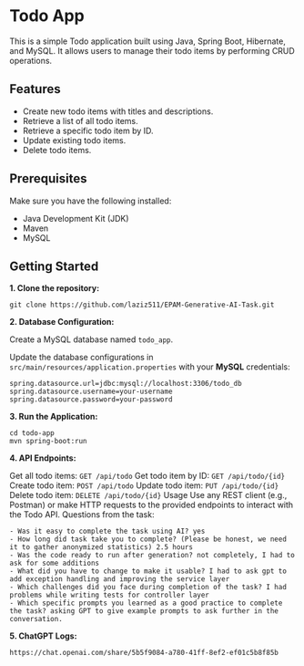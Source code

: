 # Todo App
This is a simple Todo application built using Java, Spring Boot, Hibernate, and MySQL. It allows users to manage their todo items by performing CRUD operations.

## Features
- Create new todo items with titles and descriptions.
- Retrieve a list of all todo items.
- Retrieve a specific todo item by ID.
- Update existing todo items.
- Delete todo items.
  
## Prerequisites
Make sure you have the following installed:

- Java Development Kit (JDK)
- Maven
- MySQL


## Getting Started
**1. Clone the repository:**

```
git clone https://github.com/laziz511/EPAM-Generative-AI-Task.git
```

**2. Database Configuration:**

Create a MySQL database named `todo_app`.

Update the database configurations in `src/main/resources/application.properties` with your **MySQL** credentials:

```
spring.datasource.url=jdbc:mysql://localhost:3306/todo_db
spring.datasource.username=your-username
spring.datasource.password=your-password
```

**3. Run the Application:**

```
cd todo-app
mvn spring-boot:run
```


**4. API Endpoints:**

Get all todo items: `GET /api/todo`
Get todo item by ID: `GET /api/todo/{id}`
Create todo item: `POST /api/todo`
Update todo item: `PUT /api/todo/{id}`
Delete todo item: `DELETE /api/todo/{id}`
Usage
Use any REST client (e.g., Postman) or make HTTP requests to the provided endpoints to interact with the Todo API.
Questions from the task:

```
- Was it easy to complete the task using AI? yes
- How long did task take you to complete? (Please be honest, we need it to gather anonymized statistics) 2.5 hours
- Was the code ready to run after generation? not completely, I had to ask for some additions
- What did you have to change to make it usable? I had to ask gpt to add exception handling and improving the service layer
- Which challenges did you face during completion of the task? I had problems while writing tests for controller layer
- Which specific prompts you learned as a good practice to complete the task? asking GPT to give example prompts to ask further in the conversation.
```

**5. ChatGPT Logs:**
```
https://chat.openai.com/share/5b5f9084-a780-41ff-8ef2-ef01c5b8f85b
```

